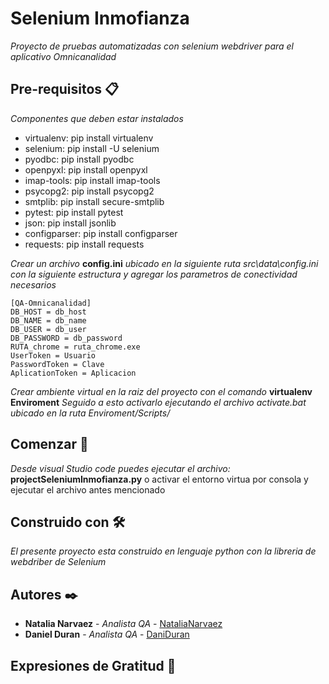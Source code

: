 # Selenium Inmofianza

_Proyecto de pruebas automatizadas con selenium webdriver para el aplicativo Omnicanalidad_

## Pre-requisitos 📋

_Componentes que deben estar instalados_
* virtualenv: pip install virtualenv
* selenium: pip install -U selenium
* pyodbc: pip install pyodbc
* openpyxl: pip install openpyxl
* imap-tools: pip install imap-tools
* psycopg2: pip install psycopg2
* smtplib: pip install secure-smtplib
* pytest: pip install pytest
* json: pip install jsonlib
* configparser: pip install configparser
* requests: pip install requests

_Crear un archivo_ **config.ini** _ubicado en la  siguiente ruta src\data\config.ini con la siguiente estructura y agregar los parametros de conectividad necesarios_
```
[QA-Omnicanalidad]
DB_HOST = db_host
DB_NAME = db_name
DB_USER = db_user
DB_PASSWORD = db_password
RUTA_chrome = ruta_chrome.exe
UserToken = Usuario
PasswordToken = Clave
AplicationToken = Aplicacion
```

_Crear ambiente virtual en la raiz del proyecto con el comando_ **virtualenv Enviroment** _Seguido a esto activarlo ejecutando el archivo activate.bat ubicado en la ruta Enviroment/Scripts/_
 

## Comenzar 🚀

_Desde visual Studio code puedes ejecutar el archivo:_ **projectSeleniumInmofianza.py**
o activar el entorno virtua por consola y ejecutar el archivo antes mencionado


## Construido con 🛠️

_El presente proyecto esta construido en lenguaje python con la libreria de webdriber de Selenium_


## Autores ✒️

* **Natalia Narvaez** - *Analista QA* - [NataliaNarvaez](https://github.com/daninarvaezr)
* **Daniel Duran** - *Analista QA* - [DaniDuran](https://github.com/DaniDuran)


## Expresiones de Gratitud 🎁
